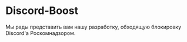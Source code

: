 # Discord-Boost
Мы рады представить вам нашу разработку, обходящую блокировку Discord'а Роскомнадзором. 
